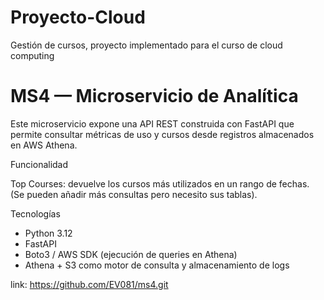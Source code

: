 # Proyecto-Cloud
Gestión de cursos, proyecto implementado para el curso de cloud computing

# MS4 — Microservicio de Analítica

Este microservicio expone una API REST construida con FastAPI que permite consultar métricas de uso y cursos desde registros almacenados en AWS Athena.

Funcionalidad

Top Courses: devuelve los cursos más utilizados en un rango de fechas.
(Se pueden añadir más consultas pero necesito sus tablas).

Tecnologías
- Python 3.12
- FastAPI
- Boto3 / AWS SDK (ejecución de queries en Athena)
- Athena + S3 como motor de consulta y almacenamiento de logs

link: https://github.com/EV081/ms4.git
